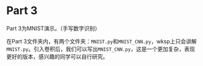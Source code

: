 # Part 3

Part 3为MNIST演示。（手写数字识别）

在Part 3文件夹内，有两个文件夹：`MNIST.py`和`MNIST_CNN.py`，wksp上只会讲解`MNIST.py`。引入卷积后，我们可以写出`MNIST_CNN.py`，这是一个更加复杂，表现更好的版本，感兴趣的同学可以自行研究。
